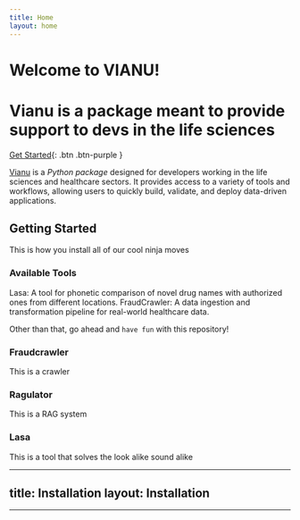 ```yaml
---
title: Home
layout: home
---
```


# Welcome to VIANU!

# Vianu is a package meant to provide support to devs in the life sciences

[Get Started](#getting-started){: .btn .btn-purple }

[Vianu] is a *Python package* designed for developers working in the life sciences and healthcare sectors. 
It provides access to a variety of tools and workflows, allowing users to quickly build, validate, and deploy 
data-driven applications.

<h2 id="getting-started">Getting Started</h2>

This is how you install all of our cool ninja moves

### Available Tools

Lasa: A tool for phonetic comparison of novel drug names with authorized ones from different locations.
FraudCrawler: A data ingestion and transformation pipeline for real-world healthcare data.

Other than that, go ahead and `have fun` with this repository!

### Fraudcrawler

This is a crawler

### Ragulator

This is a RAG system

### Lasa

This is a tool that solves the look alike sound alike 

---
title: Installation
layout: Installation
---

----

[Vianu]: https://github.com/open-vianu/vianu

